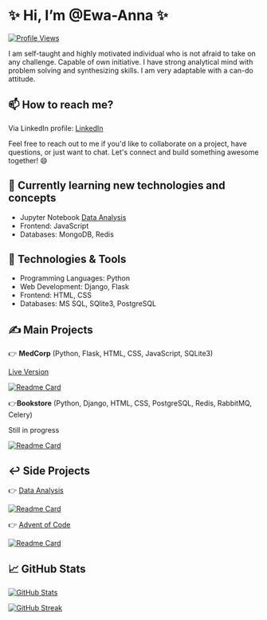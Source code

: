 # ✨ Hi, I’m @Ewa-Anna ✨

[![Profile Views](https://komarev.com/ghpvc/?username=Ewa-Anna&color=31d8f3)](https://komarev.com/ghpvc)

I am self-taught and highly motivated individual who is not afraid to take on any challenge. Capable of own initiative. I have strong analytical mind with problem solving and synthesizing skills. I am very adaptable with a can-do attitude.

## 📫 How to reach me? 

Via LinkedIn profile: [LinkedIn](https://www.linkedin.com/in/ewa-kucala/)

Feel free to reach out to me if you'd like to collaborate on a project, have questions, or just want to chat. Let's connect and build something awesome together! 😄

## 📖 Currently learning new technologies and concepts
- Jupyter Notebook [Data Analysis](https://github.com/Ewa-Anna/data-analysis/)
- Frontend: JavaScript
- Databases: MongoDB, Redis
 
## 🔧 Technologies & Tools
- Programming Languages: Python
- Web Development: Django, Flask
- Frontend: HTML, CSS
- Databases: MS SQL, SQlite3, PostgreSQL

## ✍️ Main Projects
:point_right: **MedCorp** (Python, Flask, HTML, CSS, JavaScript, SQLite3)

[Live Version](https://medcorp.onrender.com/)

[![Readme Card](https://github-readme-stats.vercel.app/api/pin/?username=ewa-anna&repo=medcorp&theme=dracula)](https://github.com/Ewa-Anna/MedCorp)

:point_right:**Bookstore** (Python, Django, HTML, CSS, PostgreSQL, Redis, RabbitMQ, Celery)

Still in progress

[![Readme Card](https://github-readme-stats.vercel.app/api/pin/?username=ewa-anna&repo=bookstore&theme=dracula)](https://github.com/Ewa-Anna/Bookstore)

## :leftwards_arrow_with_hook: Side Projects
👉 [Data Analysis](https://github.com/Ewa-Anna/data-analysis/)

[![Readme Card](https://github-readme-stats.vercel.app/api/pin/?username=ewa-anna&repo=data-analysis&theme=dracula)](https://github.com/Ewa-Anna/data-analysis)

👉 [Advent of Code](https://github.com/Ewa-Anna/Advent-of-Code-2023)

[![Readme Card](https://github-readme-stats.vercel.app/api/pin/?username=ewa-anna&repo=Advent-of-Code-2023&theme=dracula)](https://github.com/Ewa-Anna/Advent-of-Code-2023)

## 📈 GitHub Stats

[![GitHub Stats](https://github-readme-stats.vercel.app/api?username=Ewa-Anna&show_icons=true&theme=dracula)](https://github.com/anuraghazra/github-readme-stats)

[![GitHub Streak](https://streak-stats.demolab.com?user=Ewa-Anna&theme=github-dark-blue&date_format=M%20j%5B%2C%20Y%5D)](https://git.io/streak-stats)
